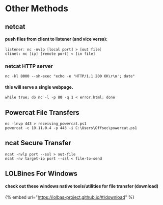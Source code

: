 # Other Methods

## netcat

#### push files from client to listener (and vice versa):

```
listener: nc -nvlp [local port] > [out file]
clinet: nc [ip] [remote port] < [in file]
```

### netcat HTTP server

```
nc -kl 8000 --sh-exec "echo -e 'HTTP/1.1 200 OK\r\n'; date"
```

#### this will serve a single webpage.

```
while true; do nc -l -p 80 -q 1 < error.html; done
```

## Powercat File Transfers

```
nc -lnvp 443 > receiving_powercat.ps1
powercat -c 10.11.0.4 -p 443 -i C:\Users\Offsec\powercat.ps1
```

## ncat Secure Transfer

```
ncat -nvlp port --ssl > out-file
ncat -nv target-ip port --ssl < file-to-send
```



## LOLBines For Windows

#### check out these windows native tools/utilities for file transfer (download)

{% embed url="https://lolbas-project.github.io/#/download" %}
